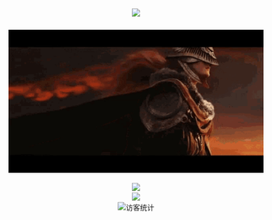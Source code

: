 <h1 align="center"><a href="https://sunguoqi.com/"><img src="https://readme-typing-svg.herokuapp.com/?lines=forefathers%2C%20one%20and%20all!;敬请见证！&center=true&size=27"></a></h1><div align="center" ><img order-radius="100px" src="./elden-ring-arm.gif"/></div><br><div align="center"></div><div align="center"><img src="https://cdn.jsdelivr.net/gh/kevin-Abbring/kevin-Abbring/contribution-snake/github-contribution-grid-snake.svg" /></div><div align="center" ><img order-radius="100px" src="https://cdn.jsdelivr.net/gh/sun0225SUN/photos/images/202108300019556.gif"/></div>
  <div align="center" ><img src="https://visitor-badge.glitch.me/badge?page_id=kevin-Abbring" alt="访客统计" /></div>
